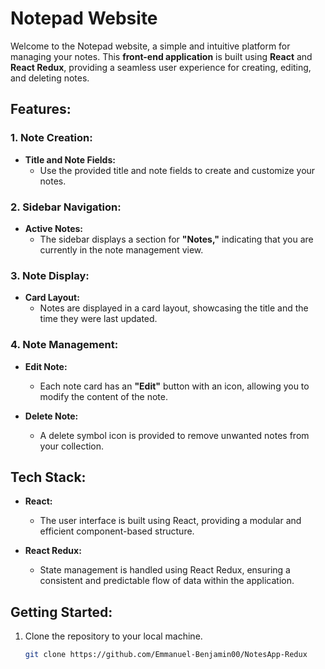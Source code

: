 # Notepad Website

Welcome to the Notepad website, a simple and intuitive platform for managing your notes. This **front-end application** is built using **React** and **React Redux**, providing a seamless user experience for creating, editing, and deleting notes.

## Features:

### 1. Note Creation:

   - **Title and Note Fields:**
     - Use the provided title and note fields to create and customize your notes.

### 2. Sidebar Navigation:

   - **Active Notes:**
     - The sidebar displays a section for **"Notes,"** indicating that you are currently in the note management view.

### 3. Note Display:

   - **Card Layout:**
     - Notes are displayed in a card layout, showcasing the title and the time they were last updated.

### 4. Note Management:

   - **Edit Note:**
     - Each note card has an **"Edit"** button with an icon, allowing you to modify the content of the note.

   - **Delete Note:**
     - A delete symbol icon is provided to remove unwanted notes from your collection.

## Tech Stack:

   - **React:**
     - The user interface is built using React, providing a modular and efficient component-based structure.

   - **React Redux:**
     - State management is handled using React Redux, ensuring a consistent and predictable flow of data within the application.

## Getting Started:

1. Clone the repository to your local machine.
   ```bash
   git clone https://github.com/Emmanuel-Benjamin00/NotesApp-Redux
